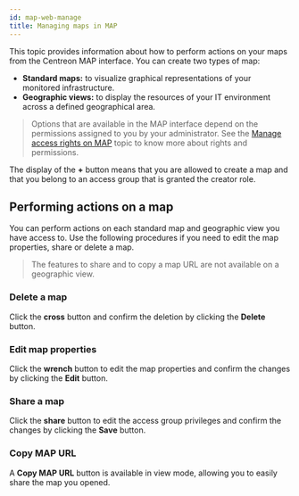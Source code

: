 ```yaml
---
id: map-web-manage
title: Managing maps in MAP
---
```


This topic provides information about how to perform actions on your maps from the Centreon MAP interface. You can create two types of map:

- **Standard maps:** to visualize graphical representations of your monitored infrastructure.
- **Geographic views:** to display the resources of your IT environment across a defined geographical area.

> Options that are available in the MAP interface depend on the permissions assigned to you by your administrator. See the [Manage access rights on MAP](map-web-access.md) topic to know more about rights and permissions.

The display of the **+** button means that you are allowed to create a map and that you belong to an access group that is granted the creator role.

## Performing actions on a map

You can perform actions on each standard map and geographic view you have access to. Use the following procedures if you need to edit the map properties, share or delete a map.

> The features to share and to copy a map URL are not available on a geographic view.

### Delete a map

Click the **cross** button and confirm the deletion by clicking the **Delete** button.

### Edit map properties

Click the **wrench** button to edit the map properties and confirm the changes by clicking the **Edit** button.

### Share a map

Click the **share** button to edit the access group privileges and confirm the changes by clicking the **Save** button.

### Copy MAP URL

A **Copy MAP URL** button is available in view mode, allowing you to easily share the map you opened. 
